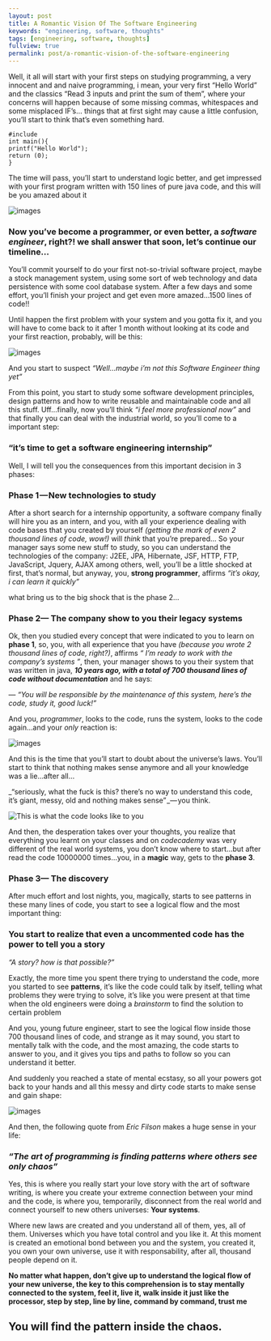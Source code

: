 ```yaml
---
layout: post
title: A Romantic Vision Of The Software Engineering
keywords: "engineering, software, thoughts"
tags: [engineering, software, thoughts]
fullview: true
permalink: post/a-romantic-vision-of-the-software-engineering
---
```


Well, it all will start with your first steps on studying programming, a very innocent and and naive programming, i mean, your very first “Hello World” and the classics “Read 3 inputs and print the sum of them”, where your concerns will happen because of some missing commas, whitespaces and some misplaced IF’s… things that at first sight may cause a little confusion, you’ll start to think that’s even something hard.

    #include
    int main(){
    printf("Hello World");
    return (0);
    }

The time will pass, you’ll start to understand logic better, and get impressed with your first program written with 150 lines of pure java code, and this will be you amazed about it

![images](/content/images/2015/06/amazed.png)

### **Now you’ve become a programmer, or even better, a _software engineer_, right?! we shall answer that soon, let’s continue our timeline…**

You’ll commit yourself to do your first not-so-trivial software project, maybe a stock management system, using some sort of web technology and data persistence with some cool database system. After a few days and some effort, you’ll finish your project and get even more amazed…1500 lines of code!!

Until happen the first problem with your system and you gotta fix it, and you will have to come back to it after 1 month without looking at its code and your first reaction, probably, will be this:

![images](/content/images/2015/06/scared.jpeg)

And you start to suspect _“Well…maybe i’m not this Software Engineer thing yet”_

From this point, you start to study some software development principles, design patterns and how to write reusable and maintainable code and all this stuff. Uff…finally, now you’ll think _“i feel more professional now”_ and that finally you can deal with the industrial world, so you’ll come to a important step:

### **“it’s time to get a software engineering internship”**

Well, I will tell you the consequences from this important decision in 3 phases:

### Phase 1 — New technologies to study

After a short search for a internship opportunity, a software company finally will hire you as an intern, and you, with all your experience dealing with code bases that you created by yourself _(getting the mark of even 2 thousand lines of code, wow!)_ will _think_ that you’re prepared… So your manager says some new stuff to study, so you can understand the technologies of the company: J2EE, JPA, Hibernate, JSF, HTTP, FTP, JavaScript, Jquery, AJAX among others, well, you’ll be a little shocked at first, that’s normal, but anyway, you, **strong programmer**, affirms _“it’s okay, i can learn it quickly”_

what bring us to the big shock that is the phase 2…

### Phase 2— The company show to you their legacy systems

Ok, then you studied every concept that were indicated to you to learn on **phase 1**, so, you, with all experience that you have _(because you wrote 2 thousand lines of code, right?)_, affirms _“ I’m ready to work with the company’s systems ”_, then, your manager shows to you their system that was written in java, **_10 years ago, with a total of 700 thousand lines of code without documentation_** and he says:

_— “You will be responsible by the maintenance of this system, here’s the code, study it, good luck!”_

And you, _programmer_, looks to the code, runs the system, looks to the code again…and your _only_ reaction is:

![images](/content/images/2015/06/depressive.png)

And this is the time that you’ll start to doubt about the universe’s laws. You’ll start to think that nothing makes sense anymore and all your knowledge was a lie…after all…

_“seriously, what the fuck is this? there’s no way to understand this code, it’s giant, messy, old and nothing makes sense” _— you think.

![This is what the code looks like to you](/content/images/2015/06/matrix.gif)

And then, the desperation takes over your thoughts, you realize that everything you learnt on your classes and on _codecademy_ was very different of the real world systems, you don’t know where to start…but after read the code 10000000 times…you, in a **magic** way, gets to the **phase 3**.

### Phase 3— The discovery

After much effort and lost nights, you, magically, starts to see patterns in these many lines of code, you start to see a logical flow and the most important thing:

### You start to realize that even a uncommented code has the power to tell you a story

_“A story? how is that possible?”_

Exactly, the more time you spent there trying to understand the code, more you started to see **patterns**, it’s like the code could talk by itself, telling what problems they were trying to solve, it’s like you were present at that time when the old engineers were doing a _brainstorm_ to find the solution to certain problem

And you, young future engineer, start to see the logical flow inside those 700 thousand lines of code, and strange as it may sound, you start to mentally talk with the code, and the most amazing, the code starts to answer to you, and it gives you tips and paths to follow so you can understand it better.

And suddenly you reached a state of mental ecstasy, so all your powers got back to your hands and all this messy and dirty code starts to make sense and gain shape:

![images](/content/images/2015/06/matrix2.jpeg)

And then, the following quote from _Eric Filson_ makes a huge sense in your life:

### _“The art of programming is finding patterns where others see only chaos”_

Yes, this is where you really start your love story with the art of software writing, is where you create your extreme connection between your mind and the code, is where you, temporarily, disconnect from the real world and connect yourself to new others universes: **Your systems**.

Where new laws are created and you understand all of them, yes, all of them. Universes which you have total control and you like it. At this moment is created an emotional bond between you and the system, you created it, you own your own universe, use it with responsability, after all, thousand people depend on it.

**No matter what happen, don’t give up to understand the logical flow of your new universe, the key to this comprehension is to stay mentally connected to the system, feel it, live it, walk inside it just like the processor, step by step, line by line, command by command, trust me**

## **You will find the pattern inside the chaos.**
